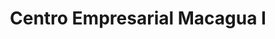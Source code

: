 ---
title: "Centro Empresarial Macagua I"
url: /ciudad-guayana-puerto-ordaz/centro-empresarial-macagua-i/
shop: centro comercial
---